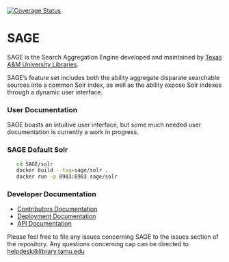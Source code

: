 [![Coverage Status](//github.com/TAMULib/SAGE/Coveralls/badge.svg)](//coveralls.io/github/TAMULib/SAGE?branch=master)

# SAGE

SAGE is the Search Aggregation Engine developed and maintained by [Texas A&M University Libraries](http://library.tamu.edu).

SAGE’s feature set includes both the ability aggregate disparate searchable sources into a common Solr index, as well as the ability expose Solr indexes through a dynamic user interface.

### User Documentation

SAGE boasts an intuitive user interface, but some much needed user documentation is currently a work in progress.

### SAGE Default Solr

```bash
   cd SAGE/solr
   docker build --tag=sage/solr .
   docker run -p 8983:8983 sage/solr
```

### Developer Documentation

- [Contributors Documentation](https://github.com/TAMULib/SAGE/blob/master/CONTRIBUTING.md)
- [Deployment Documentation](https://github.com/TAMULib/SAGE/blob/master/DEPLOYING.md)
- [API Documentation](https://tamulib.github.io/SAGE)

Please feel free to file any issues concerning SAGE to the issues section of the repository. Any questions concerning cap can be directed to [helpdesk@library.tamu.edu]()
